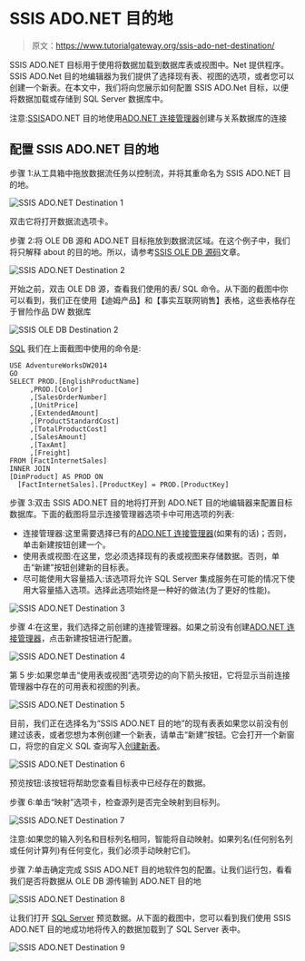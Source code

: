 # SSIS ADO.NET 目的地

> 原文：<https://www.tutorialgateway.org/ssis-ado-net-destination/>

SSIS ADO.NET 目标用于使用将数据加载到数据库表或视图中。Net 提供程序。SSIS ADO.Net 目的地编辑器为我们提供了选择现有表、视图的选项，或者您可以创建一个新表。在本文中，我们将向您展示如何配置 SSIS ADO.Net 目标，以便将数据加载或存储到 SQL Server 数据库中。

注意:[SSIS](https://www.tutorialgateway.org/ssis/)ADO.NET 目的地使用[ADO.NET 连接管理器](https://www.tutorialgateway.org/ado-net-connection-manager-in-ssis/)创建与关系数据库的连接

## 配置 SSIS ADO.NET 目的地

步骤 1:从工具箱中拖放数据流任务以控制流，并将其重命名为 SSIS ADO.NET 目的地。

![SSIS ADO.NET Destination 1](img/addac761f186c1493410bad79b7d3996.png)

双击它将打开数据流选项卡。

步骤 2:将 OLE DB 源和 ADO.NET 目标拖放到数据流区域。在这个例子中，我们将只解释 about 的目的地。所以，请参考[SSIS OLE DB 源码](https://www.tutorialgateway.org/ole-db-source-in-ssis/)文章。

![SSIS ADO.NET Destination 2](img/2bfbbee8f29cbc23adf7a6ae265716dc.png)

开始之前，双击 OLE DB 源，查看我们使用的表/ SQL 命令。从下面的截图中你可以看到，我们正在使用【迪姆产品】和【事实互联网销售】表格，这些表格存在于冒险作品 DW 数据库

![SSIS OLE DB Destination 2](img/aadd0783e9f590aa533bc9a197a19861.png)

[SQL](https://www.tutorialgateway.org/sql/) 我们在上面截图中使用的命令是:

```
USE AdventureWorksDW2014
GO
SELECT PROD.[EnglishProductName]
     ,PROD.[Color]
     ,[SalesOrderNumber]
     ,[UnitPrice]
     ,[ExtendedAmount]
     ,[ProductStandardCost]
     ,[TotalProductCost]
     ,[SalesAmount]
     ,[TaxAmt]
     ,[Freight]
FROM [FactInternetSales]
INNER JOIN
[DimProduct] AS PROD ON
  [FactInternetSales].[ProductKey] = PROD.[ProductKey]
```

步骤 3:双击 SSIS ADO.NET 目的地将打开到 ADO.NET 目的地编辑器来配置目标数据库。下面的截图将显示连接管理器选项卡中可用选项的列表:

*   连接管理器:这里需要选择已有的[ADO.NET 连接管理器](https://www.tutorialgateway.org/ado-net-connection-manager-in-ssis/)(如果有的话)；否则，单击新建按钮创建一个。
*   使用表或视图:在这里，您必须选择现有的表或视图来存储数据。否则，单击“新建”按钮创建新的目标表。
*   尽可能使用大容量插入:该选项将允许 SQL Server 集成服务在可能的情况下使用大容量插入选项。选择此选项始终是一种好的做法(为了更好的性能)。

![SSIS ADO.NET Destination 3](img/e8596766fd8e1f5c83c3a42355e36c29.png)

步骤 4:在这里，我们选择之前创建的连接管理器。如果之前没有创建[ADO.NET 连接管理器](https://www.tutorialgateway.org/ado-net-connection-manager-in-ssis/)，点击新建按钮进行配置。

![SSIS ADO.NET Destination 4](img/4d887b678bb997adda2f75eeafeb52e3.png)

第 5 步:如果您单击“使用表或视图”选项旁边的向下箭头按钮，它将显示当前连接管理器中存在的可用表和视图的列表。

![SSIS ADO.NET Destination 5](img/ae3c76dd8775784c467dede54c503164.png)

目前，我们正在选择名为“SSIS ADO.NET 目的地”的现有表表如果您以前没有创建过该表，或者您想为本例创建一个新表，请单击“新建”按钮。它会打开一个新窗口，将您的自定义 SQL 查询写入[创建新表](https://www.tutorialgateway.org/sql-create-table/)。

![SSIS ADO.NET Destination 6](img/28f52a08df172a8d077857475cdd763b.png)

预览按钮:该按钮将帮助您查看目标表中已经存在的数据。

步骤 6:单击“映射”选项卡，检查源列是否完全映射到目标列。

![SSIS ADO.NET Destination 7](img/5b7497d8bc53c9ffa9c3cf8430a270d7.png)

注意:如果您的输入列名和目标列名相同，智能将自动映射。如果列名(任何别名列或任何计算列)有任何变化，我们必须手动映射它们。

步骤 7:单击确定完成 SSIS ADO.NET 目的地软件包的配置。让我们运行包，看看我们是否将数据从 OLE DB 源传输到 ADO.NET 目的地

![SSIS ADO.NET Destination 8](img/eacfd94681e2690fee1206a9df7564de.png)

让我们打开 [SQL Server](https://www.tutorialgateway.org/sql/) 预览数据。从下面的截图中，您可以看到我们使用 SSIS ADO.NET 目的地成功地将传入的数据加载到了 SQL Server 表中。

![SSIS ADO.NET Destination 9](img/70fb50cddfdb0c56337cf65f132f6ed4.png)